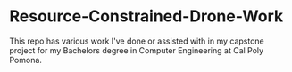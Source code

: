 # Resource-Constrained-Drone-Work
This repo has various work I've done or assisted with in my capstone project for my Bachelors degree in Computer Engineering at Cal Poly Pomona.
